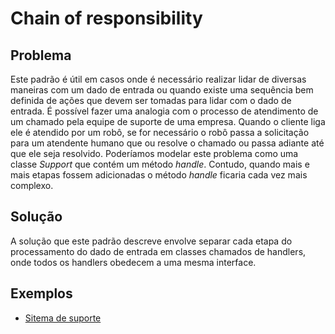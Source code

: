 # Chain of responsibility

## Problema

Este padrão é útil em casos onde é necessário realizar lidar de diversas maneiras com um dado de entrada ou quando existe uma sequência bem definida de ações que devem ser tomadas para lidar com o dado de entrada. É possível fazer uma analogia com o processo de atendimento de um chamado pela equipe de suporte de uma empresa. Quando o cliente liga ele é atendido por um robô, se for necessário o robô passa a solicitação para um atendente humano que ou resolve o chamado ou passa adiante até que ele seja resolvido. Poderíamos modelar este problema como uma classe _Support_ que contém um método _handle_. Contudo, quando mais e mais etapas fossem adicionadas o método _handle_ ficaria cada vez mais complexo.

## Solução

A solução que este padrão descreve envolve separar cada etapa do processamento do dado de entrada em classes chamados de handlers, onde todos os handlers obedecem a uma mesma interface.

## Exemplos

 - [Sitema de suporte](./order-notification.ts)
